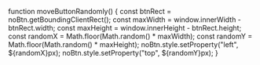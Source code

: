 function moveButtonRandomly() {
 const btnRect = noBtn.getBoundingClientRect();
 const maxWidth = window.innerWidth - btnRect.width;
 const maxHeight = window.innerHeight - btnRect.height;
 const randomX = Math.floor(Math.random() * maxWidth);
 const randomY = Math.floor(Math.random() * maxHeight);
 noBtn.style.setProperty("left", ${randomX}px);
 noBtn.style.setProperty("top", ${randomY}px);
}

